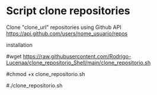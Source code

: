 <h1>Script clone repositories</h1>

Clone "clone_url" repositories using Github API https://api.github.com/users/nome_usuario/repos

installation

#wget https://raw.githubusercontent.com/Rodrigo-Lucenaa/clone_repositorio_Shell/main/clone_repositorio.sh

#chmod +x clone_repositorio.sh

#./clone_repositorio.sh



